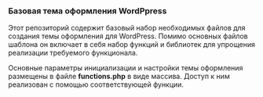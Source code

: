 ### Базовая тема оформления WordPpress

Этот репозиторий содержит базовый набор необходимых файлов для создания темы оформления для WordPress. Помимо основных файлов шаблона он включает в себя набор функций и библиотек для упрощения реализации требуемого функционала.

Основные параметры инициализации и настройки темы оформления размещены в файле **functions.php** в виде массива. Доступ к ним реализован с помощью соответствующей функции.

